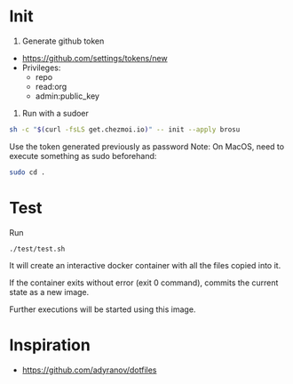 # Init

1. Generate github token
  - https://github.com/settings/tokens/new
  - Privileges:
    - repo
    - read:org
    - admin:public_key
1. Run with a sudoer
  ```sh
  sh -c "$(curl -fsLS get.chezmoi.io)" -- init --apply brosu
  ```
  Use the token generated previously as password
  Note: On MacOS, need to execute something as sudo beforehand:
  ```sh
  sudo cd .
  ```

# Test
Run
```
./test/test.sh
```
It will create an interactive docker container with all the files copied into it.

If the container exits without error (exit 0 command), commits the current state as a new image.

Further executions will be started using this image.
# Inspiration
- https://github.com/adyranov/dotfiles

